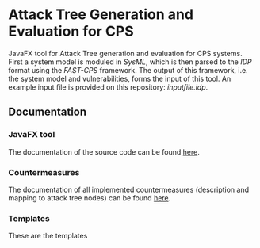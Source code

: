 # Attack Tree Generation and Evaluation for CPS
JavaFX tool for Attack Tree generation and evaluation for CPS systems. First a system model is moduled in *SysML*, which is then parsed to the *IDP* format using the *FAST-CPS* framework. The output of this framework, i.e. the system model and vulnerabilities, forms the input of this tool. An example input file is provided on this repository: *inputfile.idp*.
## Documentation
### JavaFX tool
The documentation of the source code can be found [here](https://wouterdep.github.io/attacktrees/api-docs/ "JavaFX Tool JavaDocs").
### Countermeasures
The documentation of all implemented countermeasures (description and mapping to attack tree nodes) can be found [here](https://wouterdep.github.io/attacktrees/cm-docs/ "Countermeasure Documentation").
### Templates
These are the templates
